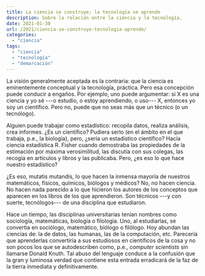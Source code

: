 ```yaml
---
title: La ciencia se construye; la tecnología se aprende
description: Sobre la relación entre la ciencia y la tecnología.
date: 2021-01-30
url: /2021/ciencia-se-construye-tecnologia-aprende/
categories:
  - "ciencia"
tags:
  - "ciencia"
  - "tecnología"
  - "demarcación"
---
```


La visión generalmente aceptada es la contraria: que la ciencia es eminentemente conceptual y la tecnología, práctica. Pero esa concepción puede conducir a engaños. Por ejemplo, uno puede argumentar: si X es una ciencia y yo sé ---o estudio, o estoy aprendiendo, o uso--- X, entonces yo soy un científico. Pero no, puede que no seas más que un técnico (o un tecnólogo).

Alguien puede trabajar como estadístico: recopila datos, realiza análisis, crea informes. ¿Es un científico? Pudiera serlo (en el ámbito en el que trabaja, p.e., la biología), pero, ¿sería un estadístico científico? Hacía ciencia estadística R. Fisher cuando demostraba las propiedades de la estimación por máxima verosimilitud, las discutía con sus colegas, las recogía en artículos y libros y las publicaba. Pero, ¿es eso lo que hace nuestro estadístico?

¿Es eso, mutatis mutandis, lo que hacen la inmensa mayoría de nuestros matemáticos, físicos, químicos, biólogos y médicos? No, no hacen ciencia. No hacen nada parecido a lo que hicieron los autores de los conceptos que aparecen en los libros de los que aprendieron. Son técnicos ---y con suerte, tecnólogos--- de una disciplina que estudiaron.

Hace un tiempo, las disciplinas universitarias tenían nombres como sociología, matemáticas, biología o filología. Uno, al estudiarlas, se convertía en sociólogo, matemático, biólogo o filólogo. Hoy abundan las ciencias de: la de datos, las humanas, las de la computación, etc. Parecería que aprenderlas convertiría a sus estudiosos en científicos de la cosa y no son pocos los que se autodescriben como, p.e., _computer scientists_ sin llamarse Donald Knuth. Tal abuso del lenguaje conduce a la confusión que la gran y luminosa verdad que contiene esta entrada erradicará de la faz de la tierra inmediata y definitivamente.


